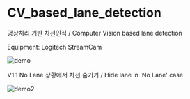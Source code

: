# CV_based_lane_detection
영상처리 기반 차선인식 / Computer Vision based lane detection

Equipment:
 Logitech StreamCam 

![demo](https://user-images.githubusercontent.com/98293904/209421271-78e219b4-6e36-410f-b12e-99eb3f283364.gif)


V1.1 No Lane 상황에서 차선 숨기기 / Hide lane in 'No Lane' case

![demo2](https://user-images.githubusercontent.com/98293904/210170199-a1357013-61df-4de6-832e-562adac647a8.gif)
